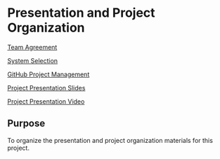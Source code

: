 # Presentation and Project Organization
[Team Agreement](https://github.com/201d8-team1/PresentationandProjectOrganization/blob/main/ops-201d8%20Team%231%20Team%20Agreement.pdf)

[System Selection](https://github.com/201d8-team1/PresentationandProjectOrganization/blob/main/ops-201d8%20Team1%20System%20Selection.pdf)

[GitHub Project Management](https://github.com/orgs/201d8-team1/projects/4)

[Project Presentation Slides](https://github.com/201d8-team1/PresentationandProjectOrganization/blob/main/201d8Team1%20Presentation.pdf)

[Project Presentation Video]()

## Purpose
To organize the presentation and project organization materials for this project.
